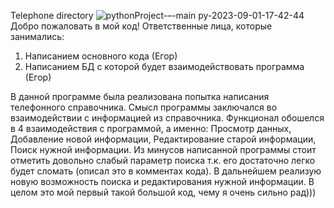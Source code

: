 Telephone directory
![pythonProject-–-main py-2023-09-01-17-42-44](https://github.com/fyR27/Telephone-directory/assets/130695351/e84f3fb4-aaba-4e20-8f72-88dd9e211e87)
Добро пожаловать в мой код!
Ответственные лица, которые занимались:
1.	Написанием основного кода (Егор)
2.	Написанием БД с которой будет взаимодействовать программа (Егор)

В данной программе была реализована попытка написания телефонного справочника. Смысл программы заключался во взаимодействии с информацией из справочника. Функционал обошелся в 4 взаимодействия с программой, а именно: Просмотр данных, Добавление новой информации, Редактирование старой информации, Поиск нужной информации. Из минусов написанной программы стоит отметить довольно слабый параметр поиска т.к. его достаточно легко будет сломать (описал это в комментах кода). В дальнейшем реализую новую возможность поиска и редактирования нужной информации. В целом это мой первый такой большой код, чему я очень сильно рад)))
